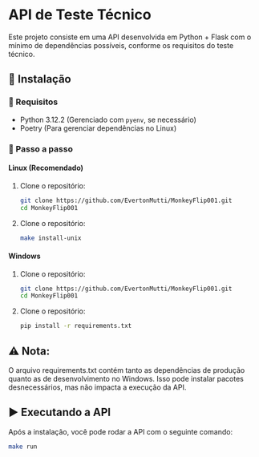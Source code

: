 # API de Teste Técnico

Este projeto consiste em uma API desenvolvida em Python + Flask com o mínimo de dependências possíveis, conforme os requisitos do teste técnico.

## 🚀 Instalação

### 📌 Requisitos
- Python 3.12.2 (Gerenciado com `pyenv`, se necessário)
- Poetry (Para gerenciar dependências no Linux)

### 🔧 Passo a passo

#### Linux (Recomendado)

1. Clone o repositório:
   ```sh
   git clone https://github.com/EvertonMutti/MonkeyFlip001.git
   cd MonkeyFlip001
   ```

2. Clone o repositório:
   ```bash
   make install-unix
   ```

#### Windows


1. Clone o repositório:
   ```sh
   git clone https://github.com/EvertonMutti/MonkeyFlip001.git
   cd MonkeyFlip001
   ```

2. Clone o repositório:
   ```bash
   pip install -r requirements.txt
   ```


## ⚠️ Nota: 
O arquivo requirements.txt contém tanto as dependências de produção quanto as de desenvolvimento no Windows. Isso pode instalar pacotes desnecessários, mas não impacta a execução da API.


## ▶️ Executando a API
Após a instalação, você pode rodar a API com o seguinte comando:
```sh
make run
```
